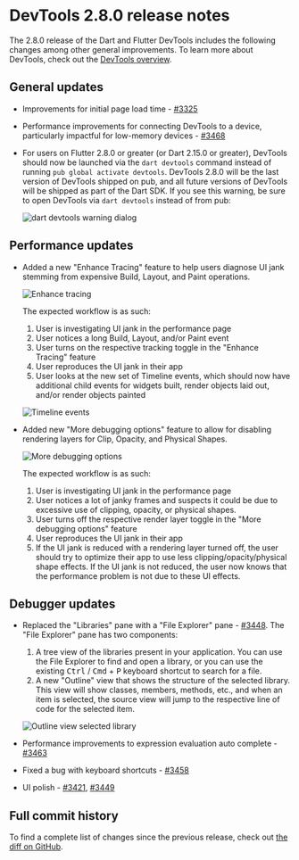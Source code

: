 # DevTools 2.8.0 release notes

The 2.8.0 release of the Dart and Flutter DevTools
includes the following changes among other general improvements.
To learn more about DevTools, check out the
[DevTools overview](https://docs.flutter.dev/tools/devtools).

## General updates

* Improvements for initial page load time -
  [#3325](https://github.com/flutter/devtools/pull/3325)
* Performance improvements for connecting DevTools to a device,
  particularly impactful for low-memory devices -
  [#3468](https://github.com/flutter/devtools/pull/3468)
* For users on Flutter 2.8.0 or greater (or Dart 2.15.0 or greater),
  DevTools should now be launched via the `dart devtools` command
  instead of running `pub global activate devtools`.
  DevTools 2.8.0 will be the last version of DevTools shipped on pub,
  and all future versions of DevTools will be shipped as part of the Dart SDK.
  If you see this warning,
  be sure to open DevTools via `dart devtools` instead of from pub:

  ![dart devtools warning dialog](/tools/devtools/release-notes/images-2.8.0/image1.png "dart devtools warning dialog")

## Performance updates

* Added a new "Enhance Tracing" feature to help users diagnose UI jank
  stemming from expensive Build, Layout, and Paint operations.

  ![Enhance tracing](/tools/devtools/release-notes/images-2.8.0/image2.png "Enhance tracing")
  
  The expected workflow is as such:
  
  1. User is investigating UI jank in the performance page
  2. User notices a long Build, Layout, and/or Paint event
  3. User turns on the respective tracking toggle in the "Enhance Tracing" feature
  4. User reproduces the UI jank in their app
  5. User looks at the new set of Timeline events, which should now have
     additional child events for widgets built, render objects laid out,
     and/or render objects painted

  ![Timeline events](/tools/devtools/release-notes/images-2.8.0/image3.png "Timeline events")

* Added new "More debugging options" feature to allow for disabling
  rendering layers for Clip, Opacity, and Physical Shapes.

  ![More debugging options](/tools/devtools/release-notes/images-2.8.0/image4.png "More debugging options")
  
  The expected workflow is as such:
  
  1. User is investigating UI jank in the performance page
  2. User notices a lot of janky frames and suspects it could be due to
     excessive use of clipping, opacity, or physical shapes.
  3. User turns off the respective render layer toggle in the "More
     debugging options" feature
  4. User reproduces the UI jank in their app
  5. If the UI jank is reduced with a rendering layer turned off,
     the user should try to optimize their app to use
     less clipping/opacity/physical shape effects.
     If the UI jank is not reduced,
     the user now knows that the performance problem
     is not due to these UI effects.

## Debugger updates

* Replaced the "Libraries" pane with a "File Explorer" pane -
  [#3448](https://github.com/flutter/devtools/pull/3448). 
  The "File Explorer" pane has two components:

  1. A tree view of the libraries present in your application.
     You can use the File Explorer to find and open a library,
     or you can use the existing <kbd>Ctrl</kbd> / <kbd>Cmd</kbd> +
     <kbd>P</kbd> keyboard shortcut to search for a file.
  1. A new "Outline" view that shows the structure of the selected library.
     This view will show classes, members, methods, etc.,
     and when an item is selected,
     the source view will jump to the respective line of code
     for the selected item.

  ![Outline view selected library](/tools/devtools/release-notes/images-2.8.0/image5.png "Outline view selected library")

* Performance improvements to expression evaluation auto complete -
  [#3463](https://github.com/flutter/devtools/pull/3463)
* Fixed a bug with keyboard shortcuts -
  [#3458](https://github.com/flutter/devtools/pull/3458)
* UI polish - [#3421](https://github.com/flutter/devtools/pull/3421),
  [#3449](https://github.com/flutter/devtools/pull/3449)

## Full commit history

To find a complete list of changes since the previous release,
check out
[the diff on GitHub](https://github.com/flutter/devtools/compare/v2.7.0...v2.8.0).
